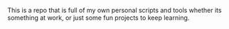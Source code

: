 This is a repo that is full of my own personal scripts and tools whether its something at work, or just some fun projects to keep learning. 
